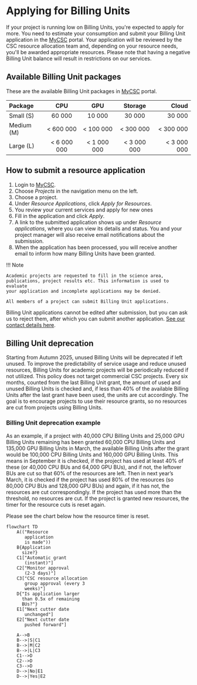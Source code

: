 # Applying for Billing Units

If your project is running low on Billing Units, you're expected to apply for more. You need to estimate your consumption and submit your Billing Unit application in the [MyCSC](https://my.csc.fi) portal. Your application will be reviewed by the CSC resource allocation team and, depending on your resource needs, you'll be awarded appropriate resources.
Please note that having a negative Billing Unit balance will result in restrictions on our services.

## Available Billing Unit packages

These are the available Billing Unit packages in [MyCSC](https://my.csc.fi) portal.

| Package   | CPU         | GPU         | Storage     | Cloud       |
|:----------|:-----------:|:-----------:|:-----------:|------------:|
| Small (S) | 60 000      | 10 000      | 30 000      | 30 000      |
| Medium (M)| < 600 000   | < 100 000   | < 300 000   | < 300 000   |
| Large (L) | < 6 000 000 | < 1 000 000 | < 3 000 000 | < 3 000 000 |

## How to submit a resource application

1. Login to [MyCSC](https://my.csc.fi).
2. Choose _Projects_ in the navigation menu on the left.
3. Choose a project.
4. Under _Resource Applications_, click _Apply for Resources_.
5. You review your current services and apply for new ones
6. Fill in the application and click _Apply_.
7. A link to the submitted application shows up under _Resource applications_,
   where you can view its details and status. You and your project manager will
   also receive email notifications about the submission.
8. When the application has been processed, you will receive another
   email to inform how many Billing Units have been granted.

!!! Note

    Academic projects are requested to fill in the science area,
    publications, project results etc. This information is used to evaluate
    your application and incomplete applications may be denied.

    All members of a project can submit Billing Unit applications.

Billing Unit applications cannot be edited after submission, but you
can ask us to reject them, after which you can submit another
application. [See our contact details here](../support/contact.md).

## Billing Unit deprecation

Starting from Autumn 2025, unused Billing Units will be deprecated if left unused. To improve the predictability of service usage and reduce unused resources, Billing Units for academic projects will be periodically reduced if not utilized. This policy does not target commercial CSC projects. Every six months, counted from the last Billing Unit grant, the amount of used and unused Billing Units is checked and, if less than 40% of the available Billing Units after the last grant have been used, the units are cut accordingly. The goal is to encourage projects to use their resource grants, so no resources are cut from projects using Billing Units.

### Billing Unit deprecation example

As an example, if a project with 40,000 CPU Billing Units and 25,000 GPU Billing Units remaining has been granted 60,000 CPU Billing Units and 135,000 GPU Billing Units in March, the available Billing Units after the grant would be 100,000 CPU Billing Units and 160,000 GPU Billing Units. This means in September it is checked, if the project has used at least 40% of these (or 40,000 CPU BUs and 64,000 GPU BUs), and if not, the leftover BUs are cut so that 60% of the resources are left. Then in next year’s March, it is checked if the project has used 80% of the resources (so 80,000 CPU BUs and 128,000 GPU BUs) and again, if it has not, the resources are cut correspondingly. If the project has used more than the threshold, no resources are cut. If the project is granted new resources, the timer for the resource cuts is reset again.

Please see the chart below how the resource timer is reset.

```mermaid
flowchart TD
    A(("Resource
       application
       is made"))
    B{Application
      size?}
    C1["Automatic grant
       (instant)"]
    C2["Monitor approval
       (2-3 days)"]
    C3["CSC resource allocation
       group approval (every 3
       weeks)"]
    D{"Is application larger
      than 0.5x of remaining
      BUs?"}
    E1["Next cutter date
       unchanged"]
    E2["Next cutter date
       pushed forward"]

    A-->B
    B-->|S|C1
    B-->|M|C2
    B-->|L|C3
    C1-->D
    C2-->D
    C3-->D
    D-->|No|E1
    D-->|Yes|E2
```
